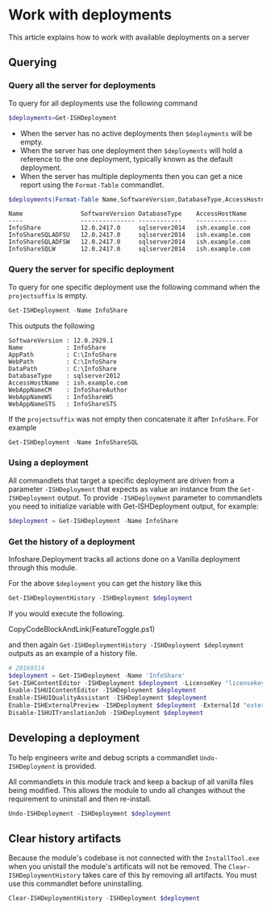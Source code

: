 ﻿# Work with deployments
 
This article explains how to work with available deployments on a server
 
## Querying 
### Query all the server for deployments
To query for all deployments use the following command
```powershell
$deployments=Get-ISHDeployment
```
 
- When the server has no active deployments then `$deployments` will be empty.
- When the server has one deployment then `$deployments` will hold a reference to the one deployment, typically known as the default deployment.
- When the server has multiple deployments then you can get a nice report using the `Format-Table` commandlet.
 
```powershell
$deployments|Format-Table Name,SoftwareVersion,DatabaseType,AccessHostname
```
    Name                SoftwareVersion DatabaseType    AccessHostName                                
    ----                --------------- ------------    --------------                                
    InfoShare           12.0.2417.0     sqlserver2014   ish.example.com                               
    InfoShareSQLADFSU   12.0.2417.0     sqlserver2014   ish.example.com                               
    InfoShareSQLADFSW   12.0.2417.0     sqlserver2014   ish.example.com                               
    InfoShareSQLW       12.0.2417.0     sqlserver2014   ish.example.com                               
 
### Query the server for specific deployment
To query for one specific deployment use the following command when the `projectsuffix` is empty.
```powershell
Get-ISHDeployment -Name InfoShare
```
This outputs the following
 
    SoftwareVersion : 12.0.2929.1
    Name            : InfoShare
    AppPath         : C:\InfoShare
    WebPath         : C:\InfoShare
    DataPath        : C:\InfoShare
    DatabaseType    : sqlserver2012
    AccessHostName  : ish.example.com
    WebAppNameCM    : InfoShareAuthor
    WebAppNameWS    : InfoShareWS
    WebAppNameSTS   : InfoShareSTS
 
If the `projectsuffix` was not empty then concatenate it after `InfoShare`. For example
```powershell
Get-ISHDeployment -Name InfoShareSQL
```
 
 
### Using a deployment
All commandlets that target a specific deployment are driven from a parameter `-ISHDeployment` that expects as value an instance from the `Get-ISHDeployment` output. 
To provide `-ISHDeployment` parameter to commandlets you need to initialize variable with Get-ISHDeployment output, for example:
```powershell
$deployment = Get-ISHDeployment -Name InfoShare
```
 
### Get the history of a deployment
Infoshare.Deployment tracks all actions done on a Vanilla deployment through this module. 
 
For the above `$deployment` you can get the history like this
 
```powershell
Get-ISHDeploymentHistory -ISHDeployment $deployment
```
 
If you would execute the following.
 
CopyCodeBlockAndLink(FeatureToggle.ps1)
 
and then again `Get-ISHDeploymentHistory -ISHDeployment $deployment` outputs as an example of a history file.

```powershell
# 20160314
$deployment = Get-ISHDeployment -Name 'InfoShare'
Set-ISHContentEditor -ISHDeployment $deployment -LicenseKey "licensekey" -Domain "ish.example.com"
Enable-ISHUIContentEditor -ISHDeployment $deployment
Enable-ISHUIQualityAssistant -ISHDeployment $deployment
Enable-ISHExternalPreview -ISHDeployment $deployment -ExternalId "externalid"
Disable-ISHUITranslationJob -ISHDeployment $deployment
```

 
## Developing a deployment
To help engineers write and debug scripts a commandlet `Undo-ISHDeployment` is provided.
 
All commandlets in this module track and keep a backup of all vanilla files being modified.
This allows the module to undo all changes without the requirement to uninstall and then re-install.
 
```powershell
Undo-ISHDeployment -ISHDeployment $deployment
```
 
## Clear history artifacts
Because the module's codebase is not connected with the `InstallTool.exe` when you unistall the module's artificats will not be removed.
The `Clear-ISHDeploymentHistory` takes care of this by removing all artifacts. You must use this commandlet before uninstalling.
 
```powershell
Clear-ISHDeploymentHistory -ISHDeployment $deployment
```